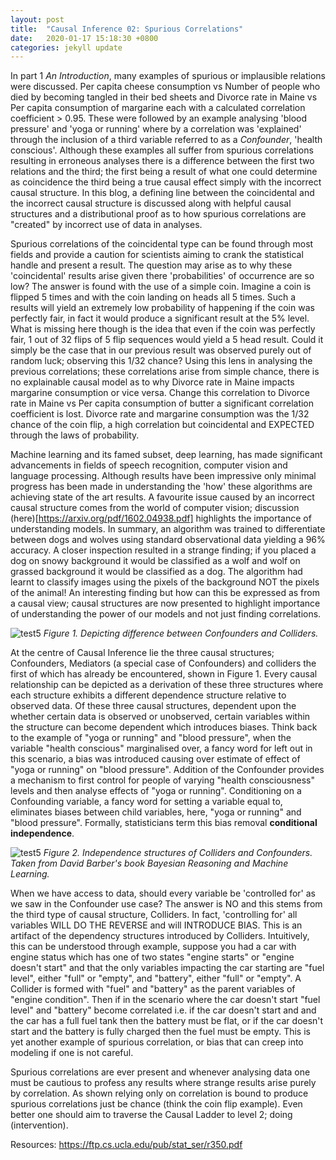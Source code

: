 ```yaml
---
layout: post
title:  "Causal Inference 02: Spurious Correlations"
date:   2020-01-17 15:18:30 +0800
categories: jekyll update
---
```


In part 1 *An Introduction*, many examples of spurious or implausible relations were discussed. Per capita cheese consumption vs Number of people who died by becoming tangled in their bed sheets and Divorce rate in Maine vs Per capita consumption of margarine each with a calculated correlation coefficient > 0.95. These were followed by an example analysing 'blood pressure' and 'yoga or running' where by a correlation was 'explained' through the inclusion of a third variable referred to as a *Confounder*, 'health conscious'. Although these examples all suffer from spurious correlations resulting in erroneous analyses there is a difference between the first two relations and the third; the first being a result of what one could determine as coincidence the third being a true causal effect simply with the incorrect causal structure. In this blog, a defining line between the coincidental and the incorrect causal structure is discussed along with helpful causal structures and a distributional proof as to how spurious correlations are "created" by incorrect use of data in analyses.

Spurious correlations of the coincidental type can be found through most fields and provide a caution for scientists aiming to crank the statistical handle and present a result. The question may arise as to why these 'coincidental' results arise given there 'probabilities' of occurrence are so low? The answer is found with the use of a simple coin. Imagine a coin is flipped 5 times and with the coin landing on heads all 5 times. Such a results will yield an extremely low probability of happening if the coin was perfectly fair, in fact it would produce a significant result at the 5% level. What is missing here though is the idea that even if the coin was perfectly fair, 1 out of 32 flips of 5 flip sequences would yield a 5 head result. Could it simply be the case that in our previous result was observed purely out of random luck; observing this 1/32 chance? Using this lens in analysing the previous correlations; these correlations arise from simple chance, there is no explainable causal model as to why Divorce rate in Maine impacts margarine consumption or vice versa. Change this correlation to Divorce rate in Maine vs Per capita consumption of butter a significant correlation coefficient is lost. Divorce rate and margarine consumption was the 1/32 chance of the coin flip, a high correlation but coincidental and EXPECTED through the laws of probability.

Machine learning and its famed subset, deep learning, has made significant advancements in fields of speech recognition, computer vision and language processing. Although results have been impressive only minimal progress has been made in understanding the 'how' these algorithms are achieving state of the art results. A favourite issue caused by an incorrect causal structure comes from the world of computer vision; discussion (here)[https://arxiv.org/pdf/1602.04938.pdf] highlights the importance of understanding models. In summary, an algorithm was trained to differentiate between dogs and wolves using standard observational data yielding a 96% accuracy. A closer inspection resulted in a strange finding; if you placed a dog on snowy background it would be classified as a wolf and wolf on grassed background it would be classified as a dog. The algorithm had learnt to classify images using the pixels of the background NOT the pixels of the animal! An interesting finding but how can this be expressed as from a causal view; causal structures are now presented to highlight importance of understanding the power of our models and not just finding correlations.

![test5](../../../../../assets/Collider_vs_confounder.png)
*Figure 1. Depicting difference between Confounders and Colliders.*

At the centre of Causal Inference lie the three causal structures; Confounders, Mediators (a special case of Confounders) and colliders the first of which has already be encountered, shown in Figure 1. Every causal relationship can be depicted as a derivation of these three structures where each structure exhibits a different dependence structure relative to observed data. Of these three causal structures, dependent upon the whether certain data is observed or unobserved, certain variables within the structure can become dependent which introduces biases. Think back to the example of "yoga or running" and "blood pressure", when the variable "health conscious" marginalised over, a fancy word for left out in this scenario, a bias was introduced causing over estimate of effect of "yoga or running" on "blood pressure". Addition of the Confounder provides a mechanism to first control for people of varying "health consciousness" levels and then analyse effects of "yoga or running". Conditioning on a Confounding variable, a fancy word for setting a variable equal to, eliminates biases between child variables, here, "yoga or running" and "blood pressure". Formally, statisticians term this bias removal **conditional independence**.

![test5](../../../../../assets/Collider_confounder_mediator_independence.png)
*Figure 2. Independence structures of Colliders and Confounders. Taken from David Barber's book Bayesian Reasoning and Machine Learning.*

When we have access to data, should every variable be 'controlled for' as we saw in the Confounder use case? The answer is NO and this stems from the third type of causal structure, Colliders. In fact, 'controlling for' all variables WILL DO THE REVERSE and will INTRODUCE BIAS. This is an artifact of the dependency structures introduced by Colliders. Intuitively, this can be understood through example, suppose you had a car with engine status which has one of two states "engine starts" or "engine doesn't start" and that the only variables impacting the car starting are "fuel level", either "full" or "empty", and "battery", either "full" or "empty". A Collider is formed with "fuel" and "battery" as the parent variables of "engine condition". Then if in the scenario where the car doesn't start "fuel level" and "battery" become correlated i.e. if the car doesn't start and and the car has a full fuel tank then the battery must be flat, or if the car doesn't start and the battery is fully charged then the fuel must be empty. This is yet another example of spurious correlation, or bias that can creep into modeling if one is not careful.

Spurious correlations are ever present and whenever analysing data one must be cautious to profess any results where strange results arise purely by correlation. As shown relying only on correlation is bound to produce spurious correlations just be chance (think the coin flip example). Even better one should aim to traverse the Causal Ladder to level 2; doing (intervention).



Resources:
https://ftp.cs.ucla.edu/pub/stat_ser/r350.pdf
